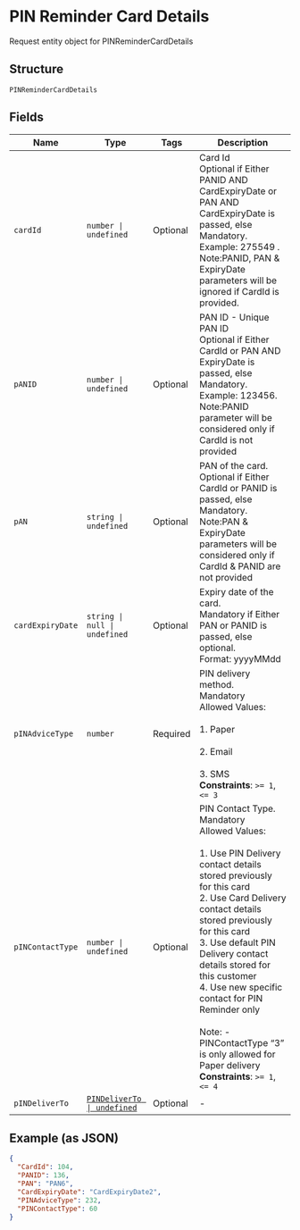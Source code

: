 
# PIN Reminder Card Details

Request entity object for PINReminderCardDetails

## Structure

`PINReminderCardDetails`

## Fields

| Name | Type | Tags | Description |
|  --- | --- | --- | --- |
| `cardId` | `number \| undefined` | Optional | Card Id<br>Optional if Either PANID AND CardExpiryDate or PAN AND CardExpiryDate is passed, else Mandatory. Example: 275549 .<br/>Note:PANID, PAN & ExpiryDate parameters will be ignored if CardId is provided. |
| `pANID` | `number \| undefined` | Optional | PAN ID - Unique PAN ID<br>Optional if Either CardId or PAN AND  ExpiryDate is passed, else Mandatory. Example: 123456. <br/>Note:PANID parameter will be considered only if CardId is not provided |
| `pAN` | `string \| undefined` | Optional | PAN of the card.<br>Optional if Either CardId or PANID is passed, else Mandatory. <br/>Note:PAN & ExpiryDate parameters will be considered only if CardId & PANID are not provided |
| `cardExpiryDate` | `string \| null \| undefined` | Optional | Expiry date of the card.<br>Mandatory if Either PAN or PANID is passed, else optional.<br>Format: yyyyMMdd |
| `pINAdviceType` | `number` | Required | PIN delivery method.<br>Mandatory<br>Allowed Values:<br><br>1. Paper<br><br>2. Email<br><br>3. SMS<br>**Constraints**: `>= 1`, `<= 3` |
| `pINContactType` | `number \| undefined` | Optional | PIN Contact Type.<br>Mandatory<br>Allowed Values:<br><br>1. Use PIN Delivery contact details stored previously for this card<br>2. Use Card Delivery contact details stored previously for this card<br>3. Use default PIN Delivery contact details stored for this customer<br>4. Use new specific contact for PIN Reminder only<br><br>Note: - PINContactType “3” is only allowed for Paper delivery<br>**Constraints**: `>= 1`, `<= 4` |
| `pINDeliverTo` | [`PINDeliverTo \| undefined`](../../doc/models/pin-deliver-to.md) | Optional | - |

## Example (as JSON)

```json
{
  "CardId": 104,
  "PANID": 136,
  "PAN": "PAN6",
  "CardExpiryDate": "CardExpiryDate2",
  "PINAdviceType": 232,
  "PINContactType": 60
}
```


